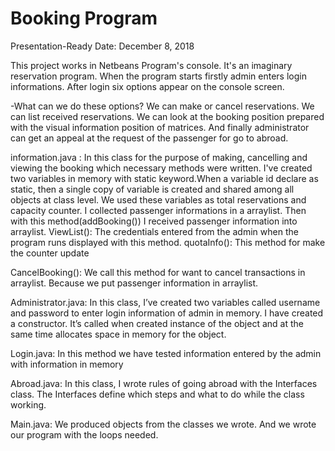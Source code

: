 # Booking Program

Presentation-Ready Date: December 8, 2018

This project works in Netbeans Program's console. It's an imaginary reservation program. When the program starts firstly admin enters login informations. After login six options appear on the console screen. 

-What can we do these options?
We can make or cancel reservations. 
We can list received reservations.
We can look at the booking position prepared with the visual information position of matrices.
And finally administrator can get an appeal at the request of the passenger for go to abroad.

information.java : In this class for the purpose of making, cancelling and viewing the booking which necessary methods were written. I've created two variables in memory with static keyword.When a variable id declare as static, then a single copy of variable is created and shared among all objects at class level. We used these variables as total reservations and capacity counter.
I collected passenger informations in a arraylist. Then with this method(addBooking()) I received passenger information into arraylist.
ViewList(): The credentials entered from the admin when the program runs displayed with this method.
quotaInfo(): This method for make the counter update

CancelBooking(): We call this method for want to cancel transactions in arraylist. Because we put passenger information in arraylist.

Administrator.java: In this class, I’ve created two variables called username and password to enter login information of admin in memory. I have created a constructor. It’s called when created instance of the object and at the same time allocates space in memory for the object.

Login.java: In this method we have tested information entered by the admin with information in memory

Abroad.java: In this class, I wrote rules of going abroad with the Interfaces class. The Interfaces define which steps and what to do while the class working.

Main.java: We produced objects from the classes we wrote. And we wrote our program with the loops needed.
